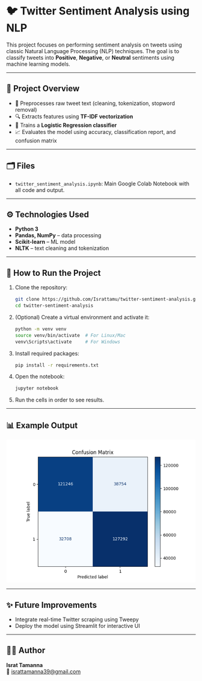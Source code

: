 
# 🐦 Twitter Sentiment Analysis using NLP

This project focuses on performing sentiment analysis on tweets using classic Natural Language Processing (NLP) techniques. The goal is to classify tweets into **Positive**, **Negative**, or **Neutral** sentiments using machine learning models.

---

## 📌 Project Overview

- 💬 Preprocesses raw tweet text (cleaning, tokenization, stopword removal)
- 🔍 Extracts features using **TF-IDF vectorization**
- 🧠 Trains a **Logistic Regression classifier**
- 📈 Evaluates the model using accuracy, classification report, and confusion matrix

---

## 🗂️ Files

- `twitter_sentiment_analysis.ipynb`: Main Google Colab Notebook with all code and output.
---

## ⚙️ Technologies Used

- **Python 3**
- **Pandas, NumPy** – data processing
- **Scikit-learn** – ML model
- **NLTK** – text cleaning and tokenization
---

## 🚀 How to Run the Project

1. Clone the repository:
   ```bash
   git clone https://github.com/Israttamu/twitter-sentiment-analysis.git
   cd twitter-sentiment-analysis
   ```

2. (Optional) Create a virtual environment and activate it:
   ```bash
   python -m venv venv
   source venv/bin/activate  # For Linux/Mac
   venv\Scripts\activate     # For Windows
   ```

3. Install required packages:
   ```bash
   pip install -r requirements.txt
   ```

4. Open the notebook:
   ```bash
   jupyter notebook
   ```

5. Run the cells in order to see results.

---

## 📊 Example Output

![Confusion Matrix](confusion_matrix.png)

---

## ✨ Future Improvements

- Integrate real-time Twitter scraping using Tweepy
- Deploy the model using Streamlit for interactive UI

---

## 🙋‍♀️ Author

**Israt Tamanna**  
📧 israttamanna39@gmail.com
